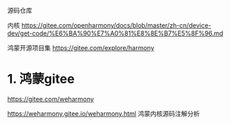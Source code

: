 


源码仓库

内核
https://gitee.com/openharmony/docs/blob/master/zh-cn/device-dev/get-code/%E6%BA%90%E7%A0%81%E8%8E%B7%E5%8F%96.md



鸿蒙开源项目集 https://gitee.com/explore/harmony
# 1. 鸿蒙gitee

https://gitee.com/weharmony

https://weharmony.gitee.io/weharmony.html
鸿蒙内核源码注解分析








































